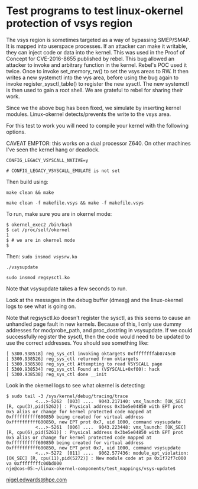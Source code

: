 # Test programs to test linux-okernel protection of vsys region

The vsys region is sometimes targeted as a way of bypassing SMEP/SMAP.
It is mapped into userspace processes. If an attacker can make it
writable, they can inject code or data into the kernel. This was used
in the Proof of Concept for CVE-2016-8655 published by rebel. This bug
allowed an attacker to invoke and arbitrary function in the
kernel. Rebel's POC used it twice.  Once to invoke set_memory_rw() to
set the vsys areas to RW. It then writes a new systemctl into the vys
area, before using the bug again to invoke register_sysctl_table() to
register the new sysctl. The new systemctl is then used to gain a root
shell. We are grateful to rebel for sharing their work.

Since we the above bug has been fixed, we simulate by inserting kernel
modules. Linux-okernel detects/prevents the write to the vsys area.

For this test to work you will need to compile your kernel with the following options.

CAVEAT EMPTOR: this works on a dual processor Z640. On other machines I've seen the kernel hang or deadlock.

`CONFIG_LEGACY_VSYSCALL_NATIVE=y`

`# CONFIG_LEGACY_VSYSCALL_EMULATE is not set`

Then build using:

`make clean && make`

`make clean -f makefile.vsys && make -f makefile.vsys`

To run, make sure you are in okernel mode:
```
$ okernel_exec2 /bin/bash
$ cat /proc/self/okernel
1
$ # we are in okernel mode
$
```
Then:
`sudo insmod vsysrw.ko`

`./vsysupdate`

`sudo insmod regsysctl.ko`

Note that vsysupdate takes a few seconds to run.

Look at the messages in the debug buffer (dmesg) and the linux-okernel
logs to see what is going on.

Note that regsysctl.ko doesn't register the sysctl, as this seems to cause
an unhandled page fault in new kernels. Because of this, I only use dummy
addresses for modprobe_path, and proc_dostring in vsysupdate. If we could
successfully register the sysctl, then the code would need to be
updated to use the correct addresses. You should see something like:
```
[ 5300.938518] reg_sys_ctl invoking oktargets 0xffffffffab0745c0
[ 5300.938526] reg_sys_ctl returned from oktargets
[ 5300.938530] reg_sys_ctl Attempting to read VSYSCALL page
[ 5300.938534] reg_sys_ctl Found at (VSYSCALL+0xf00): hack
[ 5300.938538] reg_sys_ctl done __init
```
Look in the okernel logs to see what okernel is detecting:
```
$ sudo tail -3 /sys/kernel/debug/tracing/trace
           <...>-5262  [003] ....  9043.217140: vmx_launch: [OK_SEC] [R, cpu(3),pid(5262)] : Physical address 0x3be5e04850 with EPT prot 0x5 alias or change for kernel protected code mapped at 0xffffffffff600850 being created for virtual address 0xffffffffff600850, new EPT prot 0x7, uid 1000, command vsysupdate
           <...>-5261  [006] ....  9043.223448: vmx_launch: [OK_SEC] [R, cpu(6),pid(5261)] : Physical address 0x3be5e04850 with EPT prot 0x5 alias or change for kernel protected code mapped at 0xffffffffff600850 being created for virtual address 0xffffffffff600850, new EPT prot 0x7, uid 1000, command vsysupdate
           <...>-5272  [011] ....  9062.577436: module_ept_violation: [OK_SEC] [R, cpu(11),pid(5272)] : New module code at pa 0x1f72f7c000 va 0xffffffffc00bd000
nje@cos-05:~/linux-okernel-components/test_mappings/vsys-update$

```

nigel.edwards@hpe.com